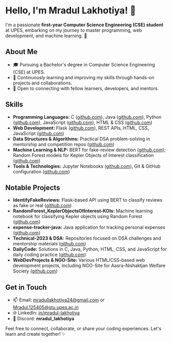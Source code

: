 # Hello, I'm Mradul Lakhotiya! 👋

I'm a passionate **first-year Computer Science Engineering (CSE) student** at UPES, embarking on my journey to master programming, web development, and machine learning. 🚀

## About Me

- 🎓 Pursuing a Bachelor's degree in Computer Science Engineering (CSE) at UPES.
- 🌱 Continuously learning and improving my skills through hands-on projects and collaborations.
- 🤝 Open to connecting with fellow learners, developers, and mentors.

## Skills

- **Programming Languages:** C ([github.com](https://github.com/Mradul-Lakhotiya?tab=repositories)), Java ([github.com](https://github.com/Mradul-Lakhotiya?tab=repositories)), Python ([github.com](https://github.com/Mradul-Lakhotiya?tab=repositories)), JavaScript ([github.com](https://github.com/Mradul-Lakhotiya?tab=repositories)), HTML & CSS ([github.com](https://github.com/Mradul-Lakhotiya?tab=repositories))
- **Web Development:** Flask ([github.com](https://github.com/Mradul-Lakhotiya?tab=repositories)), REST APIs, HTML, CSS, JavaScript ([github.com](https://github.com/Mradul-Lakhotiya?tab=repositories))
- **Data Structures & Algorithms:** Practical DSA problem-solving in mentorship and competition repos ([github.com](https://github.com/Mradul-Lakhotiya?tab=repositories))
- **Machine Learning & NLP:** BERT for fake-review detection ([github.com](https://github.com/Mradul-Lakhotiya?tab=repositories)); Random Forest models for Kepler Objects of Interest classification ([github.com](https://github.com/Mradul-Lakhotiya?tab=repositories))
- **Tools & Technologies:** Jupyter Notebooks ([github.com](https://github.com/Mradul-Lakhotiya?tab=repositories)), Git & GitHub configuration ([github.com](https://github.com/Mradul-Lakhotiya?tab=repositories))

## Notable Projects

- **IdentifyFakeReviews:** Flask-based API using BERT to classify reviews as fake or real ([github.com](https://github.com/Mradul-Lakhotiya?tab=repositories))
- **RandomForest_KeplerObjectsOfInterest-KOIs:** Machine learning notebook for classifying Kepler objects using Random Forest ([github.com](https://github.com/Mradul-Lakhotiya?tab=repositories))
- **expense-tracker-java:** Java application for tracking personal expenses ([github.com](https://github.com/Mradul-Lakhotiya?tab=repositories))
- **Technical-2023 & DSA:** Repositories focused on DSA challenges and mentorship materials ([github.com](https://github.com/Mradul-Lakhotiya?tab=repositories))
- **DailyCode:** Solutions in C, Java, Python, HTML, CSS, and JavaScript for daily coding practice ([github.com](https://github.com/Mradul-Lakhotiya?tab=repositories))
- **WebDevProjects & NGO-Site:** Various HTML/CSS-based web development projects, including NGO-Site for Aasra-Nishaktjan Welfare Society ([github.com](https://github.com/Mradul-Lakhotiya?tab=repositories))

## Get in Touch

- 📫 Email: [mradullakhotiya24@gmail.com](mailto:mradullakhotiya24@gmail.com) or [Mradul.125405@stu.upes.ac.in](mailto:Mradul.125405@stu.upes.ac.in)
- 🌐 LinkedIn: [in/mradul-lakhotiya](https://www.linkedin.com/in/mradul-lakhotiya)
- 💬 Discord: **mradul_lakhotiya**

Feel free to connect, collaborate, or share your coding experiences. Let's learn and create together! ✨

